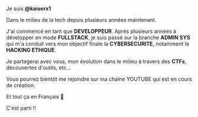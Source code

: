 Je suis **@kaiserx1** 

Dans le milieu de la tech depuis plusieurs années maintenant.

J'ai commencé en tant que **DEVELOPPEUR**. Après plusieurs années à développer en mode **FULLSTACK**, je suis passé sur la branche **ADMIN SYS** qui m'a conduit vers mon objectif finale la **CYBERSECURITE**, notamment le **HACKING ETHIQUE**.

Je partagerai avec vous, mon évolution dans le milieu à travers des **CTFs**, découvertes d'outils, etc...

Vous pourrez bientôt me rejoindre sur ma chaîne YOUTUBE qui est en cours de création.

Et tout ça en Français 🙂

C'est parti !!


<!---
kaiserx1/kaiserx1 is a ✨ special ✨ repository because its `README.md` (this file) appears on your GitHub profile.
You can click the Preview link to take a look at your changes.
--->
